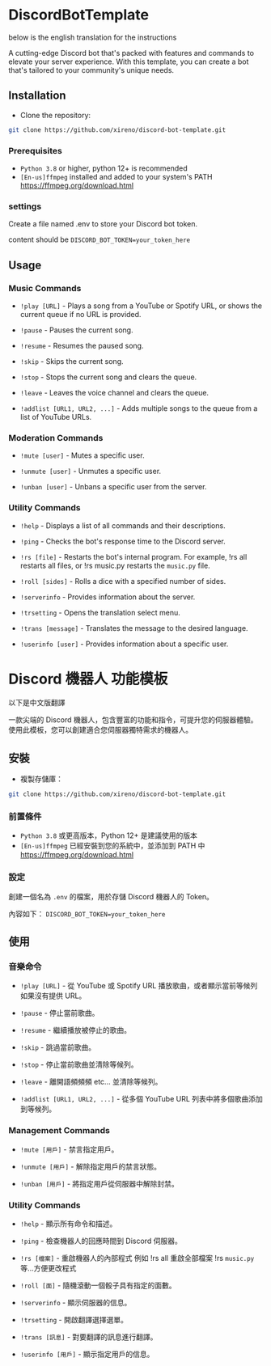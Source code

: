 # DiscordBotTemplate

below is the english translation for the instructions

A cutting-edge Discord bot that's packed with features and commands to elevate your server experience. With this template, you can create a bot that's tailored to your community's unique needs.
## Installation

- Clone the repository:


```bash
git clone https://github.com/xireno/discord-bot-template.git
```
### Prerequisites

- `Python 3.8` or higher, python 12+ is recommended
- `[En-us]ffmpeg` installed and added to your system's PATH                 https://ffmpeg.org/download.html

### settings

Create a file named .env to store your Discord bot token.

content should be `DISCORD_BOT_TOKEN=your_token_here`


## Usage

### Music Commands

- `!play [URL]`  - Plays a song from a YouTube or Spotify URL, or shows the current queue if no URL is provided.

- `!pause`  - Pauses the current song.

- `!resume`  - Resumes the paused song.

- `!skip`  - Skips the current song.

- `!stop`  - Stops the current song and clears the queue.

- `!leave`  - Leaves the voice channel and clears the queue.

- `!addlist [URL1, URL2, ...]`  - Adds multiple songs to the queue from a list of YouTube URLs.

### Moderation Commands
- `!mute [user]`  - Mutes a specific user.

- `!unmute [user]`  - Unmutes a specific user.

- `!unban [user]`  - Unbans a specific user from the server.

### Utility Commands
- `!help`  - Displays a list of all commands and their descriptions.

- `!ping`  - Checks the bot's response time to the Discord server.

- `!rs [file]`  - Restarts the bot's internal program. For example, !rs all restarts all files, or !rs music.py restarts the `music.py` file.

- `!roll [sides]`  - Rolls a dice with a specified number of sides.

- `!serverinfo`  - Provides information about the server.

- `!trsetting`  - Opens the translation select menu.

- `!trans [message]`  - Translates the message to the desired language.

- `!userinfo [user]`  - Provides information about a specific user.
# Discord 機器人 功能模板

以下是中文版翻譯

一款尖端的 Discord 機器人，包含豐富的功能和指令，可提升您的伺服器體驗。使用此模板，您可以創建適合您伺服器獨特需求的機器人。

## 安裝

- 複製存儲庫：

```bash
git clone https://github.com/xireno/discord-bot-template.git
```

### 前置條件

* `Python 3.8` 或更高版本，Python 12+ 是建議使用的版本
* `[En-us]ffmpeg` 已經安裝到您的系統中，並添加到 PATH 中 https://ffmpeg.org/download.html

### 設定

創建一個名為 `.env` 的檔案，用於存儲 Discord 機器人的 Token。

內容如下： `DISCORD_BOT_TOKEN=your_token_here`

## 使用

### 音樂命令

- `!play [URL]`   - 從 YouTube 或 Spotify URL 播放歌曲，或者顯示當前等候列
如果沒有提供 URL。

- `!pause`   - 停止當前歌曲。

- `!resume`   - 繼續播放被停止的歌曲。

- `!skip`   - 跳過當前歌曲。

- `!stop`   - 停止當前歌曲並清除等候列。

- `!leave`   - 離開語頻頻頻 etc... 並清除等候列。

- `!addlist [URL1, URL2, ...]`   - 從多個 YouTube URL 列表中將多個歌曲添加到等候列。

### Management Commands
- `!mute [用戶]`    - 禁言指定用戶。 

- `!unmute [用戶]`    - 解除指定用戶的禁言狀態。

- `!unban [用戶]`    - 將指定用戶從伺服器中解除封禁。

### Utility Commands
- `!help`    - 顯示所有命令和描述。 

- `!ping`    - 檢查機器人的回應時間到 Discord 伺服器。 

- `!rs [檔案]`    - 重啟機器人的內部程式 例如 !rs all 重啟全部檔案 !rs `music.py` 等...方便更改程式

- `!roll [面]`    - 隨機滾動一個骰子具有指定的面數。 

- `!serverinfo`    - 顯示伺服器的信息。 

- `!trsetting`    - 開啟翻譯選擇選單。

- `!trans [訊息]`    - 對要翻譯的訊息進行翻譯。

- `!userinfo [用戶]`    - 顯示指定用戶的信息。





